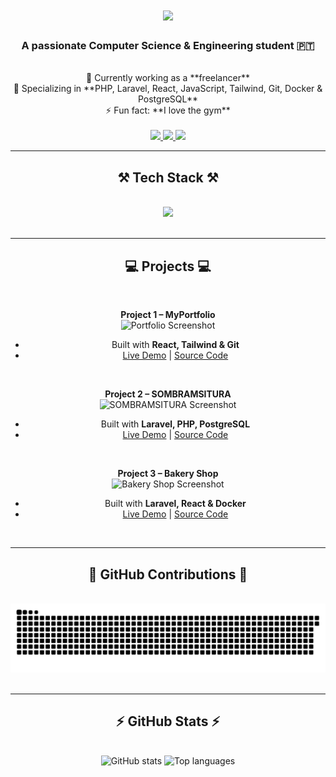 <h1 align="center">
  <img src="https://readme-typing-svg.herokuapp.com/?font=Righteous&size=35&center=true&vCenter=true&width=500&height=70&duration=4000&lines=Hi+There!+👋;+I'm+Simão+Curado!" />
</h1>

<h3 align="center">A passionate Computer Science & Engineering student 🇵🇹</h3>

<br/>

<div align="center">
  🔭 Currently working as a **freelancer** <br/>
  🌱 Specializing in **PHP, Laravel, React, JavaScript, Tailwind, Git, Docker & PostgreSQL** <br/>
  ⚡ Fun fact: **I love the gym**
</div>

<br/>

<div align="center"> 
  <a href="mailto:simao.curadoo@gmail.com">
    <img src="https://img.shields.io/badge/Gmail-333333?style=for-the-badge&logo=gmail&logoColor=red" />
  </a>
  <a href="https://simaocurado.dev" target="_blank">
    <img src="https://img.shields.io/badge/Portfolio-FF5722?style=for-the-badge&logo=google-chrome&logoColor=white" />
  </a>
  <a href="https://www.linkedin.com/in/simaoNevescurado" target="_blank">
    <img src="https://img.shields.io/badge/LinkedIn-0077B5?style=for-the-badge&logo=linkedin&logoColor=white" />
  </a>
</div>

<hr/>

<h2 align="center">⚒️ Tech Stack ⚒️</h2>
<br/>

<div align="center">
  <img src="https://skillicons.dev/icons?i=php,laravel,react,javascript,git,docker,postgresql,tailwind" />
</div>

<br/>
<hr/>

<h2 align="center">💻 Projects 💻</h2>
<br/>

<div align="center">

**Project 1 – MyPortfolio**  
<img src="https://via.placeholder.com/400x200.png?text=Portfolio+Screenshot" alt="Portfolio Screenshot" width="400" /><br/>
- Built with **React, Tailwind & Git**  
- [Live Demo](https://simaocurado.dev) | [Source Code](https://github.com/SimaoNevesCurado/portfolio)

<br/>

**Project 2 – SOMBRAMSITURA**  
<img src="https://via.placeholder.com/400x200.png?text=SOMBRAMSITURA+Screenshot" alt="SOMBRAMSITURA Screenshot" width="400" /><br/>
- Built with **Laravel, PHP, PostgreSQL**  
- [Live Demo](#) | [Source Code](#)

<br/>

**Project 3 – Bakery Shop**  
<img src="https://via.placeholder.com/400x200.png?text=Bakery+Shop+Screenshot" alt="Bakery Shop Screenshot" width="400" /><br/>
- Built with **Laravel, React & Docker**  
- [Live Demo](#) | [Source Code](#)

</div>

<br/>
<hr/>

<h2 align="center">🐍 GitHub Contributions 🐍</h2>
<br/>

<div align="center">
  <img alt="GitHub Contributions Snake" src="https://raw.githubusercontent.com/SimaoNevesCurado/SimaoNevesCurado/output/github-contribution-grid-snake.svg" />
</div>

<br/>
<hr/>

<h2 align="center">⚡ GitHub Stats ⚡</h2>
<br/>

<div align="center">
  <img width="390" src="https://github-readme-stats.vercel.app/api?username=simaonevescurado&count_private=true&show_icons=true&theme=react&rank_icon=github&border_radius=10" alt="GitHub stats" />
  <img width="325" height="175" src="https://github-readme-stats.vercel.app/api/top-langs/?username=simaonevescurado&hide=HTML&langs_count=8&layout=compact&theme=react&border_radius=10&count_weight=0.5&exclude_repo=github-readme-stats" alt="Top languages" />
</div>

<br/>

